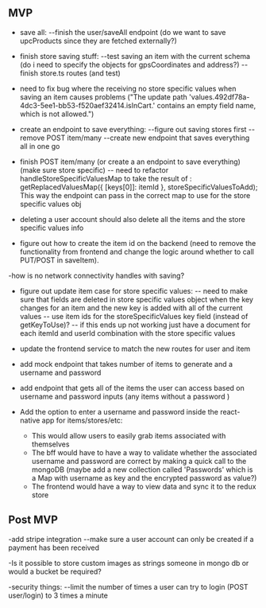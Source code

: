 ## MVP
- save all:
    --finish the user/saveAll endpoint (do we want to save upcProducts since they are fetched externally?)

- finish store saving stuff:
    --test saving an item with the current schema (do i need to specify the objects for gpsCoordinates and address?)
    --finish store.ts routes (and test)

- need to fix bug where the receiving no store specific values when saving an item causes problems ("The update path 'values.492df78a-4dc3-5ee1-bb53-f520aef32414.isInCart.' contains an empty field name, which is not allowed.")

- create an endpoint to save everything:
    --figure out saving stores first
    --remove POST item/many
    --create new endpoint that saves everything all in one go

- finish POST item/many (or create a an endpoint to save everything) (make sure store specific)
    -- need to refactor handleStoreSpecificValuesMap to take the result of :
    getReplacedValuesMap({
    [keys[0]]: itemId
  }, storeSpecificValuesToAdd); This way the endpoint can pass in the correct map to use for the store specific values obj
- deleting a user account should also delete all the items and the store specific values info

- figure out how to create the item id on the backend (need to remove the functionality from frontend and change the logic around whether to call PUT/POST in saveItem).

-how is no network connectivity handles with saving?

- figure out update item case for store specific values:
    -- need to make sure that fields are deleted in store specific values object when the key changes for an item and the new key is added with all of the current values
    -- use item ids for the storeSpecificValues key field (instead of getKeyToUse)?
    -- if this ends up not working just have a document for each itemId and userId combination with the store specific values

- update the frontend service to match the new routes for user and item
- add mock endpoint that takes number of items to generate and a username and password
- add endpoint that gets all of the items the user can access based on username and password inputs (any items without a password )
- Add the option to enter a username and password inside the react-native app for items/stores/etc:
    - This would allow users to easily grab items associated with themselves
    - The bff would have to have a way to validate whether the associated username and password are correct by making a quick call to the mongoDB (maybe add a new collection called 'Passwords' which is a Map with username as key and the encrypted password as value?)
    - The frontend would have a way to view data and sync it to the redux store

## Post MVP
-add stripe integration
    --make sure a user account can only be created if a payment has been received

-Is it possible to store custom images as strings someone in mongo db or would a bucket be required?

-security things:
    --limit the number of times a user can try to login (POST user/login) to 3 times a minute